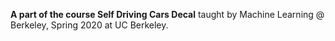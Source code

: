 **A part of the course Self Driving Cars Decal** taught by Machine Learning @ Berkeley, Spring 2020 at UC Berkeley.
